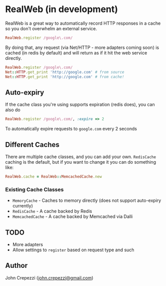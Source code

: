 # RealWeb (in development)

RealWeb is a great way to automatically record HTTP responses in a cache so you don't overwhelm an external service.

``` ruby
RealWeb.register /google\.com/
```

By doing that, any request (via Net/HTTP - more adapters coming soon) is cached (in redis by default) and will return as if it hit the web service directly.

``` ruby
RealWeb.register /google\.com/
Net::HTTP.get_print 'http://google.com' # from source
Net::HTTP.get_print 'http://google.com' # from cache!
```

## Auto-expiry

If the cache class you're using supports expiration (redis does), you can also do

``` ruby
RealWeb.register /google\.com/, :expire => 2
```

To automatically expire requests to `google.com` every 2 seconds

## Different Caches

There are multiple cache classes, and you can add your own.  `RedisCache` caching is the default, but if you want to change it you can do something like:

``` ruby
RealWeb.cache = RealWeb::MemcachedCache.new
```

### Existing Cache Classes

* `MemoryCache` - Caches to memory directly (does not support auto-expiry currently)
* `RedisCache` - A cache backed by Redis
* `MemcachedCache` - A cache backed by Memcached via Dalli

## TODO

* More adapters
* Allow settings to `register` based on request type and such

## Author

John Crepezzi (john.crepezzi@gmail.com)
